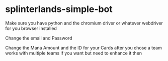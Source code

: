 # splinterlands-simple-bot

Make sure you have python and the chromium driver or whatever webdriver for you browser installed

Change the email and Password

Change the Mana Amount and the ID for your Cards after you chose a team works with multiple teams if you want but need to enhance it then
